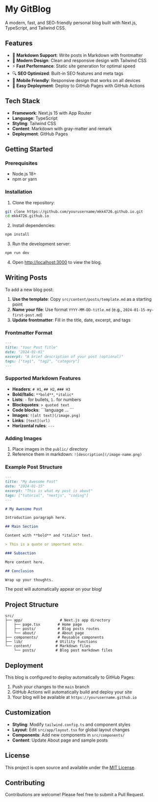 # My GitBlog

A modern, fast, and SEO-friendly personal blog built with Next.js, TypeScript, and Tailwind CSS.

## Features

- 📝 **Markdown Support**: Write posts in Markdown with frontmatter
- 🎨 **Modern Design**: Clean and responsive design with Tailwind CSS
- ⚡ **Fast Performance**: Static site generation for optimal speed
- 🔍 **SEO Optimized**: Built-in SEO features and meta tags
- 📱 **Mobile Friendly**: Responsive design that works on all devices
- 🚀 **Easy Deployment**: Deploy to GitHub Pages with GitHub Actions

## Tech Stack

- **Framework**: Next.js 15 with App Router
- **Language**: TypeScript
- **Styling**: Tailwind CSS
- **Content**: Markdown with gray-matter and remark
- **Deployment**: GitHub Pages

## Getting Started

### Prerequisites

- Node.js 18+ 
- npm or yarn

### Installation

1. Clone the repository:
```bash
git clone https://github.com/yourusername/mkk4726.github.io.git
cd mkk4726.github.io
```

2. Install dependencies:
```bash
npm install
```

3. Run the development server:
```bash
npm run dev
```

4. Open [http://localhost:3000](http://localhost:3000) to view the blog.

## Writing Posts

To add a new blog post:

1. **Use the template**: Copy `src/content/posts/template.md` as a starting point
2. **Name your file**: Use format `YYYY-MM-DD-title.md` (e.g., `2024-01-15-my-first-post.md`)
3. **Update frontmatter**: Fill in the title, date, excerpt, and tags

### Frontmatter Format

```markdown
---
title: "Your Post Title"
date: "2024-01-01"
excerpt: "A brief description of your post (optional)"
tags: ["tag1", "tag2", "category"]
---
```

### Supported Markdown Features

- **Headers**: `# H1`, `## H2`, `### H3`
- **Bold/Italic**: `**bold**`, `*italic*`
- **Lists**: `-` for bullets, `1.` for numbers
- **Blockquotes**: `> quoted text`
- **Code blocks**: \`\`\`language ... \`\`\`
- **Images**: `![alt text](/image.png)`
- **Links**: `[text](url)`
- **Horizontal rules**: `---`

### Adding Images

1. Place images in the `public/` directory
2. Reference them in markdown: `![description](/image-name.png)`

### Example Post Structure

```markdown
---
title: "My Awesome Post"
date: "2024-01-15"
excerpt: "This is what my post is about"
tags: ["tutorial", "nextjs", "coding"]
---

# My Awesome Post

Introduction paragraph here.

## Main Section

Content with **bold** and *italic* text.

> This is a quote or important note.

### Subsection

More content here.

## Conclusion

Wrap up your thoughts.
```

The post will automatically appear on your blog!

## Project Structure

```
src/
├── app/                 # Next.js app directory
│   ├── page.tsx        # Home page
│   ├── posts/          # Blog posts routes
│   └── about/          # About page
├── components/         # Reusable components
├── lib/               # Utility functions
└── content/           # Markdown files
    └── posts/         # Blog post markdown files
```

## Deployment

This blog is configured to deploy automatically to GitHub Pages:

1. Push your changes to the `main` branch
2. GitHub Actions will automatically build and deploy your site
3. Your blog will be available at `https://yourusername.github.io`

## Customization

- **Styling**: Modify `tailwind.config.ts` and component styles
- **Layout**: Edit `src/app/layout.tsx` for global layout changes
- **Components**: Add new components in `src/components/`
- **Content**: Update About page and sample posts

## License

This project is open source and available under the [MIT License](LICENSE).

## Contributing

Contributions are welcome! Please feel free to submit a Pull Request.
